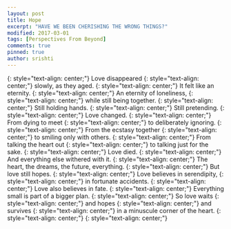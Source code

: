 ```yaml
---
layout: post
title: Hope
excerpt: "HAVE WE BEEN CHERISHING THE WRONG THINGS?"
modified: 2017-03-01
tags: [Perspectives From Beyond]
comments: true
pinned: true
author: srishti
---
```

{: style="text-align: center;"}
Love disappeared
{: style="text-align: center;"}
slowly, as they aged.
{: style="text-align: center;"}
It felt like an eternity.
{: style="text-align: center;"}
An eternity of loneliness,
{: style="text-align: center;"}
while still being together.
{: style="text-align: center;"}
Still holding hands.
{: style="text-align: center;"}
Still pretending.
{: style="text-align: center;"}
Love changed.
{: style="text-align: center;"}
From dying to meet
{: style="text-align: center;"}
to deliberately ignoring.
{: style="text-align: center;"}
From the ecstasy together
{: style="text-align: center;"}
to smiling only with others.
{: style="text-align: center;"}
From talking the heart out
{: style="text-align: center;"}
to talking just for the sake.
{: style="text-align: center;"}
Love died.
{: style="text-align: center;"}
And everything else withered with it.
{: style="text-align: center;"}
The heart, the dreams, the future, everything.
{: style="text-align: center;"}
But love still hopes.
{: style="text-align: center;"}
Love believes in serendipity,
{: style="text-align: center;"}
in fortunate accidents.
{: style="text-align: center;"}
Love also believes in fate.
{: style="text-align: center;"}
Everything small is part of a bigger plan.
{: style="text-align: center;"}
So love waits
{: style="text-align: center;"}
and hopes
{: style="text-align: center;"}
and survives
{: style="text-align: center;"}
in a minuscule corner of the heart.
{: style="text-align: center;"}
{: style="text-align: center;"}
